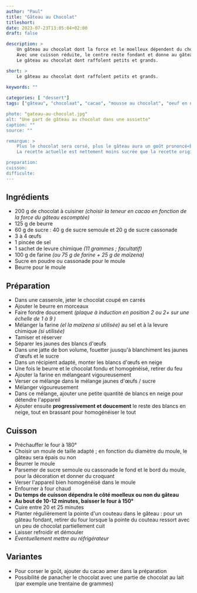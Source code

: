 ```yaml
---
author: "Paul"
title: "Gâteau au Chocolat"
titleshort:
date: 2023-07-23T13:05:04+02:00
draft: false

description: >
    Un gâteau au chocolat dont la force et le moelleux dépendent du chocolat utilisé et du temps de cuisson.<br>
    Avec une cuisson réduite, le centre reste fondant et donne au gâteau toute sa saveur.<br>
    Le gâteau au chocolat dont raffolent petits et grands.

short: >
    Le gâteau au chocolat dont raffolent petits et grands.
    
keywords: ""

categories: [ "dessert"]
tags: ["gâteau", "chocolaat", "cacao", "mousse au chocolat", "oeuf en neige", "oeuf blanchi", "farine", maïzena", "moelleux"]

photo: "gateau-au-chocolat.jpg"
alt: "Une part de gâteau au chocolat dans une assiette"
caption: ""
source: ""

remarque: >
    Plus le chocolat sera corsé, plus le gâteau aura un goût prononcé<br>
    La recette actuelle est nettement moins sucrée que la recette originale : 60 g contre 125 à 150 g initialement

preparation: 
cuisson: 
difficulte:
---
```



## Ingrédients
- 200 g de chocolat à cuisiner *(choisir la teneur en cacao en fonction de la force du gâteau escomptée)*
- 125 g de beurre
- 60 g de sucre : 40 g de sucre semoule et 20 g de sucre cassonade
- 3 à 4 &oelig;ufs
- 1 pincée de sel
- 1 sachet de levure chimique *(11 grammes ; facultatif)*
- 100 g de farine *(ou 75 g de farine + 25 g de maïzena)*
- Sucre en poudre ou cassonade pour le moule
- Beurre pour le moule

## Préparation
- Dans une casserole, jeter le chocolat coupé en carrés
- Ajouter le beurre en morceaux
- Faire fondre doucement *(plaque à induction en position 2 ou 2+ sur une échelle de 1 à 9 )*
- Mélanger la farine *(el la maïzena si utilisée)* au sel et à la levure chimique *(si utilisée)*
- Tamiser et réserver
- Séparer les jaunes des blancs d'&oelig;ufs
- Dans une jatte de bon volume, fouetter juusqu'à blanchiment les jaunes d'&oelig;ufs et le sucre
- Dans un récipient adapté, monter les blancs d'&oelig;ufs en neige
- Une fois le beurre et le chocolat fondu et homogénéisé, retirer du feu
- Ajouter la farine en mélangeant vigoureusement
- Verser ce mélange dans le mélange jaunes d'&oelig;ufs / sucre
- Mélanger vigoureusement
- Dans ce mélange, ajouter une petite quantité de blancs en neige pour détendre l'appareil
- Ajouter ensuite **progressivement et doucement** le reste des blancs en neige, tout en brassant pour homogénéiser le tout
## Cuisson
- Préchauffer le four à 180°
- Choisir un moule de taille adapté ; en fonction du diamètre du moule, le gâteau sera épais ou non
- Beurrer le moule
- Parsemer de sucre semoule ou cassonade le fond et le bord du moule, pour la décoration et donner du croquant
- Verser l'appareil bien homogénéisé dans le moule
- Enfourner à four chaud
- **Du temps de cuisson dépendra le côté moelleux ou non du gâteau**
- **Au bout de 10-12 minutes, baisser le four à 150°**
- Cuire entre 20 et 25 minutes
- Planter régulièrement la pointe d'un couteau dans le gâteau : pour un gâteau fondant, retirer du four lorsque la pointe du couteau ressort avec un peu de chocolat partiellement cuit
- Laisser refroidir et démouler
- *Éventuellement mettre au réfrigérateur*

## Variantes
- Pour corser le goût, ajouter du cacao amer dans la préparation
- Possibilité de panacher le chocolat avec une partie de chocolat au lait (par exemple une trentaine de grammes)